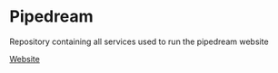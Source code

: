 # Pipedream

Repository containing all services used to run the pipedream website

[Website](https://www.wthpd.com)
